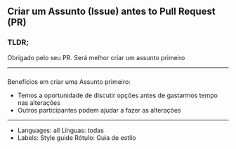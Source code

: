 ## Criar um Assunto (Issue) antes to Pull Request (PR)

### TLDR;

Obrigado pelo seu PR. Será melhor criar um assunto primeiro

---

###

Benefícios em criar uma Assunto primeiro:

- Temos a oportunidade de discutir opções antes de gastarmos tempo nas alterações
- Outros participantes podem ajudar a fazer as alterações

---

- Languages: all Línguas: todas
- Labels: Style guide Rótulo: Guia de estilo
